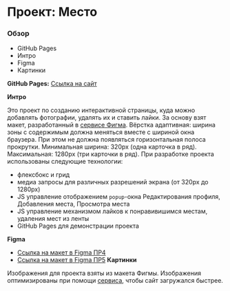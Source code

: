 # Проект: Место

### Обзор
* GitHub Pages
* Интро
* Figma
* Картинки

**GitHub Pages:**
[Ссылка на сайт](https://vdycoder.github.io/mesto/)

**Интро**

Это проект по созданию интерактивной страницы, куда можно добавлять фотографии, удалять их и ставить лайки.
За основу взят макет, разработанный в [сервисе Фигма](https://www.figma.com/).
Вёрстка адаптивная: ширина зоны с содержимым должна меняться вместе с шириной окна браузера. При этом не должна появляться горизонтальная полоса прокрутки. Минимальная ширина: 320px (одна карточка в ряд). Максимальная: 1280px (три карточки в ряд).
При разработке проекта использованы следующие технологии:
+ флексбокс и грид
+ медиа запросы для различных разрешений экрана (от 320px до 1280px)
+ JS управление отображением `popup`-окна Редактирования профиля, Добавления места, Просмотра места
+ JS управление механизмом лайков к понравивишимся местам, удаления мест из ленты
+ GitHub Pages для демонстрации проекта

**Figma**

* [Ссылка на макет в Figma ПР4](https://www.figma.com/file/2cn9N9jSkmxD84oJik7xL7/JavaScript.-Sprint-4?node-id=0%3A1)
* [Ссылка на макет в Figma ПР5](https://www.figma.com/file/bjyvbKKJN2naO0ucURl2Z0/JavaScript.-Sprint-5?node-id=0%3A1)
**Картинки**

Изображения для проекта взяты из макета Фигмы.
Изображения оптимизированы при помощи [сервиса](https://tinypng.com/), чтобы сайт загружался быстрее.
